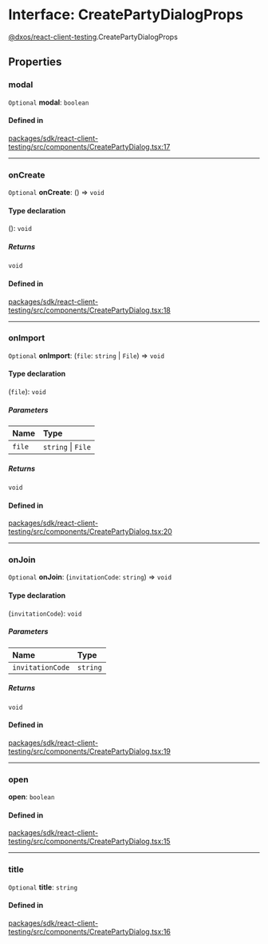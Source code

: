 # Interface: CreatePartyDialogProps

[@dxos/react-client-testing](../modules/dxos_react_client_testing.md).CreatePartyDialogProps

## Properties

### modal

 `Optional` **modal**: `boolean`

#### Defined in

[packages/sdk/react-client-testing/src/components/CreatePartyDialog.tsx:17](https://github.com/dxos/dxos/blob/main/packages/sdk/react-client-testing/src/components/CreatePartyDialog.tsx#L17)

___

### onCreate

 `Optional` **onCreate**: () => `void`

#### Type declaration

(): `void`

##### Returns

`void`

#### Defined in

[packages/sdk/react-client-testing/src/components/CreatePartyDialog.tsx:18](https://github.com/dxos/dxos/blob/main/packages/sdk/react-client-testing/src/components/CreatePartyDialog.tsx#L18)

___

### onImport

 `Optional` **onImport**: (`file`: `string` \| `File`) => `void`

#### Type declaration

(`file`): `void`

##### Parameters

| Name | Type |
| :------ | :------ |
| `file` | `string` \| `File` |

##### Returns

`void`

#### Defined in

[packages/sdk/react-client-testing/src/components/CreatePartyDialog.tsx:20](https://github.com/dxos/dxos/blob/main/packages/sdk/react-client-testing/src/components/CreatePartyDialog.tsx#L20)

___

### onJoin

 `Optional` **onJoin**: (`invitationCode`: `string`) => `void`

#### Type declaration

(`invitationCode`): `void`

##### Parameters

| Name | Type |
| :------ | :------ |
| `invitationCode` | `string` |

##### Returns

`void`

#### Defined in

[packages/sdk/react-client-testing/src/components/CreatePartyDialog.tsx:19](https://github.com/dxos/dxos/blob/main/packages/sdk/react-client-testing/src/components/CreatePartyDialog.tsx#L19)

___

### open

 **open**: `boolean`

#### Defined in

[packages/sdk/react-client-testing/src/components/CreatePartyDialog.tsx:15](https://github.com/dxos/dxos/blob/main/packages/sdk/react-client-testing/src/components/CreatePartyDialog.tsx#L15)

___

### title

 `Optional` **title**: `string`

#### Defined in

[packages/sdk/react-client-testing/src/components/CreatePartyDialog.tsx:16](https://github.com/dxos/dxos/blob/main/packages/sdk/react-client-testing/src/components/CreatePartyDialog.tsx#L16)
